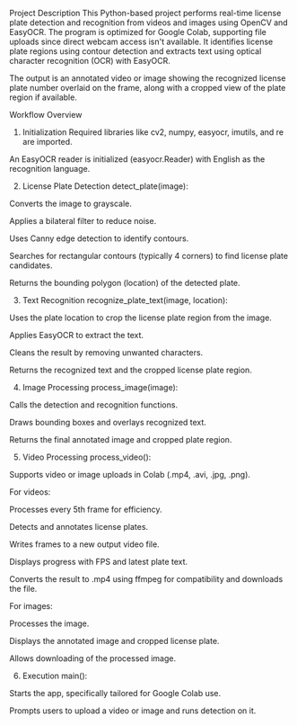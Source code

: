 Project Description
This Python-based project performs real-time license plate detection and recognition from videos and images using OpenCV and EasyOCR. The program is optimized for Google Colab, supporting file uploads since direct webcam access isn't available. It identifies license plate regions using contour detection and extracts text using optical character recognition (OCR) with EasyOCR.

The output is an annotated video or image showing the recognized license plate number overlaid on the frame, along with a cropped view of the plate region if available.

Workflow Overview
1. Initialization
Required libraries like cv2, numpy, easyocr, imutils, and re are imported.

An EasyOCR reader is initialized (easyocr.Reader) with English as the recognition language.

2. License Plate Detection
detect_plate(image):

Converts the image to grayscale.

Applies a bilateral filter to reduce noise.

Uses Canny edge detection to identify contours.

Searches for rectangular contours (typically 4 corners) to find license plate candidates.

Returns the bounding polygon (location) of the detected plate.

3. Text Recognition
recognize_plate_text(image, location):

Uses the plate location to crop the license plate region from the image.

Applies EasyOCR to extract the text.

Cleans the result by removing unwanted characters.

Returns the recognized text and the cropped license plate region.

4. Image Processing
process_image(image):

Calls the detection and recognition functions.

Draws bounding boxes and overlays recognized text.

Returns the final annotated image and cropped plate region.

5. Video Processing
process_video():

Supports video or image uploads in Colab (.mp4, .avi, .jpg, .png).

For videos:

Processes every 5th frame for efficiency.

Detects and annotates license plates.

Writes frames to a new output video file.

Displays progress with FPS and latest plate text.

Converts the result to .mp4 using ffmpeg for compatibility and downloads the file.

For images:

Processes the image.

Displays the annotated image and cropped license plate.

Allows downloading of the processed image.

6. Execution
main():

Starts the app, specifically tailored for Google Colab use.

Prompts users to upload a video or image and runs detection on it.

